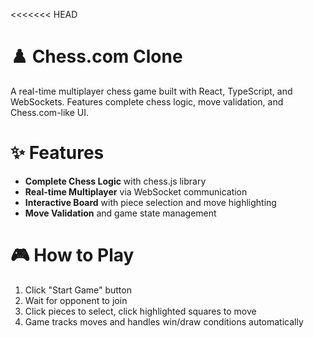 <<<<<<< HEAD
# ♟️ Chess.com Clone

A real-time multiplayer chess game built with React, TypeScript, and WebSockets. Features complete chess logic, move validation, and Chess.com-like UI.

# ✨ Features

- **Complete Chess Logic** with chess.js library
- **Real-time Multiplayer** via WebSocket communication
- **Interactive Board** with piece selection and move highlighting
- **Move Validation** and game state management

# 🎮 How to Play

1. Click "Start Game" button
2. Wait for opponent to join
3. Click pieces to select, click highlighted squares to move
4. Game tracks moves and handles win/draw conditions automatically
